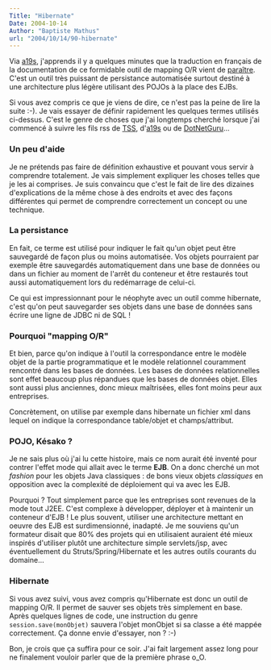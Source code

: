 ```yaml
---
Title: "Hibernate"
Date: 2004-10-14
Author: "Baptiste Mathus"
url: "2004/10/14/90-hibernate"
---
```




Via
[a19s](http://www.application-servers.com/comments.do?reqCode=readComments&sid=2004-10-14-22:26:56),
j'apprends il y a quelques minutes que la traduction en français de la
documentation de ce formidable outil de mapping O/R vient de
[paraître](http://www.hibernate.org/hib_docs/reference/fr/html/). C'est
un outil très puissant de persistance automatisée surtout destiné à une
architecture plus légère utilisant des POJOs à la place des EJBs.

Si vous avez compris ce que je viens de dire, ce n'est pas la peine de
lire la suite :-). Je vais essayer de définir rapidement les quelques
termes utilisés ci-dessus. C'est le genre de choses que j'ai longtemps
cherché lorsque j'ai commencé à suivre les fils rss de
[TSS](http://www.theserverside.com/),
d'[a19s](http://www.application-servers.com) ou de
[DotNetGuru](http://www.dotnetguru.com)...

### Un peu d'aide

Je ne prétends pas faire de définition exhaustive et pouvant vous servir
à comprendre totalement. Je vais simplement expliquer les choses telles
que je les ai comprises. Je suis convaincu que c'est le fait de lire des
dizaines d'explications de la même chose à des endroits et avec des
façons différentes qui permet de comprendre correctement un concept ou
une technique.

### La persistance

En fait, ce terme est utilisé pour indiquer le fait qu'un objet peut
être sauvegardé de façon plus ou moins automatisée. Vos objets
pourraient par exemple être sauvegardés automatiquement dans une base de
données ou dans un fichier au moment de l'arrêt du conteneur et être
restaurés tout aussi automatiquement lors du redémarrage de celui-ci.

Ce qui est impressionnant pour le néophyte avec un outil comme
hibernate, c'est qu'on peut sauvegarder ses objets dans une base de
données sans écrire une ligne de JDBC ni de SQL !

### Pourquoi "mapping O/R"

Et bien, parce qu'on indique à l'outil la correspondance entre le modèle
objet de la partie programmatique et le modèle relationnel couramment
rencontré dans les bases de données. Les bases de données relationnelles
sont effet beaucoup plus répandues que les bases de données objet. Elles
sont aussi plus anciennes, donc mieux maîtrisées, elles font moins peur
aux entreprises.

Concrètement, on utilise par exemple dans hibernate un fichier xml dans
lequel on indique la correspondance table/objet et champs/attribut.

### POJO, Késako ?

Je ne sais plus où j'ai lu cette histoire, mais ce nom aurait été
inventé pour contrer l'effet mode qui allait avec le terme **EJB**. On a
donc cherché un mot *fashion* pour les objets Java classiques : de bons
vieux objets *classiques* en opposition avec la complexité de
déploiement qui va avec les EJB.

Pourquoi ? Tout simplement parce que les entreprises sont revenues de la
mode tout J2EE. C'est complexe à développer, déployer et à maintenir un
conteneur d'EJB ! Le plus souvent, utiliser une architecture mettant en
oeuvre des EJB est surdimensionné, inadapté. Je me souviens qu'un
formateur disait que 80% des projets qui en utilisaient auraient été
mieux inspirés d'utiliser plutôt une architecture simple servlets/jsp,
avec éventuellement du Struts/Spring/Hibernate et les autres outils
courants du domaine...

### Hibernate

Si vous avez suivi, vous avez compris qu'Hibernate est donc un outil de
mapping O/R. Il permet de sauver ses objets très simplement en base.
Après quelques lignes de code, une instruction du genre
`session.save(monObjet)` sauvera l'objet monObjet si sa classe a été
mappée correctement. Ça donne envie d'essayer, non ? :-)

Bon, je crois que ça suffira pour ce soir. J'ai fait largement assez
long pour ne finalement vouloir parler que de la première phrase o\_O.

